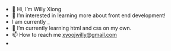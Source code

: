 - 👋 Hi, I’m Willy Xiong
- 👀 I’m interested in learning more about front end development!
- I am currently _
- 🌱 I’m currently learning html and css on my own.
- 📫 How to reach me xyoojwilly@gmail.com
- 

<!---
WillyXiong/WillyXiong is a ✨ special ✨ repository because its `README.md` (this file) appears on your GitHub profile.
You can click the Preview link to take a look at your changes.
--->
